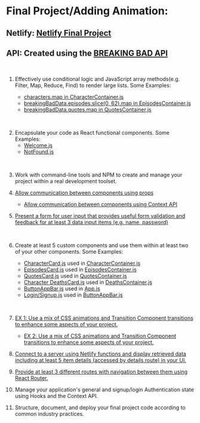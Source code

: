 # Final Project/Adding Animation:

## Netlify: [Netlify Final Project](https://dgm-3790-final-react-app.netlify.app/)

## API: Created using the [BREAKING BAD API](https://breakingbadapi.com/documentation)
<br>

1. Effectively use conditional logic and JavaScript array methods(e.g. Filter, Map, Reduce, Find) to render large lists. Some Examples:

   - [characters.map in CharacterContainer.js](https://github.com/maggiemcc/3790-final-project/blob/master/src/pages/CharacterContainer.js)
   - [breakingBadData.episodes.slice(0, 62).map in EpisodesContainer.js](https://github.com/maggiemcc/3790-final-project/blob/master/src/pages/EpisodesContainer.js)
   - [breakingBadData.quotes.map in QuotesContainer.js](https://github.com/maggiemcc/3790-final-project/blob/master/src/pages/QuotesContainer.js)

<br>

2. Encapsulate your code as React functional components. Some Examples:
   - [Welcome.js](https://github.com/maggiemcc/3790-final-project/blob/master/src/pages/Welcome.js)
   - [NotFound.js](https://github.com/maggiemcc/3790-final-project/blob/master/src/pages/NotFound.js)

<br>

3. Work with command-line tools and NPM to create and manage your project within a real development toolset.

4. [Allow communication between components using props](https://github.com/maggiemcc/3790-final-project/blob/master/src/components/DeathsCard.js)
   - [Allow communication between components using Context API](https://github.com/maggiemcc/3790-final-project/blob/master/src/contexts/BreakingBadContext.js)

5. [Present a form for user input that provides useful form validation and feedback for at least 3 data input items (e.g. name, password)](https://github.com/maggiemcc/3790-final-project/blob/master/src/components/login/LoginForm.js)

<br>

6. Create at least 5 custom components and use them within at least two of your other components. Some Examples:

   - [CharacterCard.js](https://github.com/maggiemcc/3790-final-project/blob/master/src/components/CharacterCard.js) used in [CharacterContainer.js](https://github.com/maggiemcc/3790-final-project/blob/master/src/pages/CharacterContainer.js)
   - [EpisodesCard.js](https://github.com/maggiemcc/3790-final-project/blob/master/src/components/EpisodesCard.js) used in [EpisodesContainer.js](https://github.com/maggiemcc/3790-final-project/blob/master/src/pages/EpisodesContainer.js)
   - [QuotesCard.js](https://github.com/maggiemcc/3790-final-project/blob/master/src/components/QuotesCard.js) used in [QuotesContainer.js](https://github.com/maggiemcc/3790-final-project/blob/master/src/pages/QuotesContainer.js)
   - [Character DeathsCard.js](https://github.com/maggiemcc/3790-final-project/blob/master/src/components/DeathsCard.js) used in [DeathsContainer.js](https://github.com/maggiemcc/3790-final-project/blob/master/src/pages/DeathsContainer.js)
   - [ButtonAppBar.js](https://github.com/maggiemcc/3790-final-project/blob/master/src/components/nav/ButtonAppBar.js) used in [App.js](https://github.com/maggiemcc/3790-final-project/blob/master/src/App.js)
   - [Login/Signup.js](https://github.com/maggiemcc/3790-final-project/tree/master/src/components/login) used in [ButtonAppBar.js](https://github.com/maggiemcc/3790-final-project/blob/master/src/components/nav/ButtonAppBar.js)

<br>

7. [EX 1: Use a mix of CSS animations and Transition Component transitions to enhance some aspects of your project.](https://github.com/maggiemcc/3790-final-project/blob/master/src/components/nav/ButtonAppBar.js)
   - [EX 2: Use a mix of CSS animations and Transition Component transitions to enhance some aspects of your project.](https://github.com/maggiemcc/3790-final-project/blob/master/src/components/QuotesCard.js)

8. [Connect to a server using Netlify functions and display retrieved data including at least 5 item details (accessed by details route) in your UI.](https://github.com/maggiemcc/3790-final-project/blob/master/src/pages/CharacterDetail.js)

9. [Provide at least 3 different routes with navigation between them using React Router.](https://github.com/maggiemcc/3790-final-project/blob/master/src/App.js)

10. Manage your application's general and signup/login Authentication state using Hooks and the Context API.


11. Structure, document, and deploy your final project code according to common industry practices.
